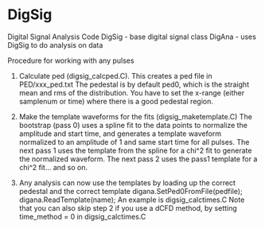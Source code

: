 # DigSig
Digital Signal Analysis Code
DigSig - base digital signal class
DigAna - uses DigSig to do analysis on data

Procedure for working with any pulses

1. Calculate ped (digsig_calcped.C).
   This creates a ped file in
      PED/xxx_ped.txt
   The pedestal is by default ped0, which is the straight mean and rms of the
   distribution.  You have to set the x-range (either samplenum or time) where
   there is a good pedestal region.

2. Make the template waveforms for the fits (digsig_maketemplate.C)
   The bootstrap (pass 0) uses a spline fit to the data points to normalize
   the amplitude and start time, and generates a template waveform normalized
   to an amplitude of 1 and same start time for all pulses.
   The next pass 1 uses the template from the spline for a chi^2 fit to
   generate the normalized waveform.
   The next pass 2 uses the pass1 template for a chi^2 fit... and so on.

3. Any analysis can now use the templates by loading up the correct pedestal
   and the correct template
       digana.SetPed0FromFile(pedfile);
       digana.ReadTemplate(name);
   An example is digsig_calctimes.C
   Note that you can also skip step 2 if you use a dCFD method,
   by setting time_method = 0 in digsig_calctimes.C


